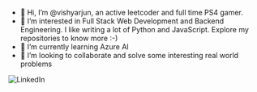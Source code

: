 - 👋 Hi, I’m @vishyarjun, an active leetcoder and full time PS4 gamer.
- 👀 I’m interested in Full Stack Web Development and Backend Engineering. I like writing a lot of Python and JavaScript. Explore my repositories to know more :-)
- 🌱 I’m currently learning Azure AI
- 💞️ I’m looking to collaborate and solve some interesting real world problems


![LinkedIn](https://img.shields.io/badge/<LinkedIn>-<#0A66C2>?style=for-the-badge&logo=LinkedIn&logoColor=white)



<!---
vishyarjun/vishyarjun is a ✨ special ✨ repository because its `README.md` (this file) appears on your GitHub profile.
You can click the Preview link to take a look at your changes.
--->
